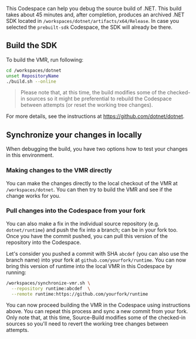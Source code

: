 <!--
########  ########    ###    ########     ######## ##     ## ####  ######
##     ## ##         ## ##   ##     ##       ##    ##     ##  ##  ##    ##
##     ## ##        ##   ##  ##     ##       ##    ##     ##  ##  ##
########  ######   ##     ## ##     ##       ##    #########  ##   ######
##   ##   ##       ######### ##     ##       ##    ##     ##  ##        ##
##    ##  ##       ##     ## ##     ##       ##    ##     ##  ##  ##    ##
##     ## ######## ##     ## ########        ##    ##     ## ####  ######
-->

This Codespace can help you debug the source build of .NET. This build takes about
45 minutes and, after completion, produces an archived .NET SDK located in
`/workspaces/dotnet/artifacts/x64/Release`. In case you selected the `prebuilt-sdk`
Codespace, the SDK will already be there.

## Build the SDK

To build the VMR, run following:
```bash
cd /workspaces/dotnet
unset RepositoryName
./build.sh --online
```

> Please note that, at this time, the build modifies some of the checked-in sources so it might
be preferential to rebuild the Codespace between attempts (or reset the working tree changes).

For more details, see the instructions at https://github.com/dotnet/dotnet.

## Synchronize your changes in locally

When debugging the build, you have two options how to test your changes in this environment.

### Making changes to the VMR directly

You can make the changes directly to the local checkout of the VMR at `/workspaces/dotnet`. You
can then try to build the VMR and see if the change works for you.

### Pull changes into the Codespace from your fork

You can also make a fix in the individual source repository (e.g. `dotnet/runtime`) and push the
fix into a branch; can be in your fork too. Once you have the commit pushed, you can pull this
version of the repository into the Codespace.

Let's consider you pushed a commit with SHA `abcdef` (you can also use the branch name)
into your fork at `github.com/yourfork/runtime`. You can now bring this version of runtime into
the local VMR in this Codespace by running:

```bash
/workspaces/synchronize-vmr.sh \
  --repository runtime:abcdef  \
  --remote runtime:https://github.com/yourfork/runtime
```

You can now proceed building the VMR in the Codespace using instructions above. You can repeat
this process and sync a new commit from your fork. Only note that, at this time, Source-Build
modifies some of the checked-in sources so you'll need to revert the working tree changes
between attempts.
